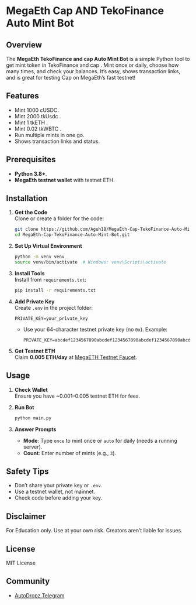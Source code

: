 # MegaEth Cap AND TekoFinance Auto Mint Bot

## Overview
The **MegaEth TekoFinance and cap  Auto Mint Bot** is a simple Python tool to get  mint token in TekoFinance and cap . Mint once or daily, choose how many times, and check your balances. It’s easy, shows transaction links, and is great for testing Cap on MegaEth’s fast testnet!

## Features
- Mint 1000 cUSDC.
- Mint 2000 tkUsdc .
- Mint 1 tkETH .
- Mint 0.02 tkWBTC .
- Run multiple mints in one go.
- Shows transaction links and status.


## Prerequisites
- **Python 3.8+**.
- **MegaEth testnet wallet** with testnet ETH.

## Installation

1. **Get the Code**  
   Clone or create a folder for the code:

   ```bash
   git clone https://github.com/Aguh18/MegaEth-Cap-TekoFinance-Auto-Mint-Bot.git
   cd MegaEth-Cap-TekoFinance-Auto-Mint-Bot.git
   ```


2. **Set Up Virtual Environment**  

   ```bash
   python -m venv venv
   source venv/bin/activate  # Windows: venv\Scripts\activate
   ```

3. **Install Tools**  
   Install from `requirements.txt`:

   ```bash
   pip install -r requirements.txt

4. **Add Private Key**  
   Create `.env` in the project folder:

   ```env
   PRIVATE_KEY=your_private_key
   ```

   - Use your 64-character testnet private key (no `0x`). Example:
     ```env
     PRIVATE_KEY=abcdef1234567890abcdef1234567890abcdef1234567890abcdef1234567890
     ```
   

5. **Get Testnet ETH**  
   Claim **0.005 ETH/day** at [MegaETH Testnet Faucet](https://testnet.megaeth.com/).

## Usage

1. **Check Wallet**  
   Ensure you have ~0.001–0.005 testnet ETH for fees.

2. **Run Bot**  

   ```bash
   python main.py
   ```

3. **Answer Prompts**  
   - **Mode**: Type `once` to mint once or `auto` for daily (needs a running server).
   - **Count**: Enter number of mints (e.g., `3`).

   


## Safety Tips
- Don’t share your private key or `.env`.
- Use a testnet wallet, not mainnet.
- Check code before adding your key.



## Disclaimer
For Education only. Use at your own risk. Creators aren’t liable for issues.

## License
MIT License

## Community

- [AutoDropz Telegram](https://t.me/+V_JQTTMVZVU3YTM9)
